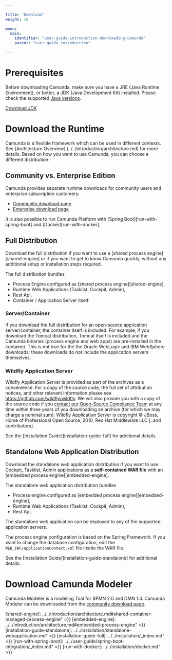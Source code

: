 ```yaml
---

title: 'Download'
weight: 10

menu:
  main:
    identifier: "user-guide-introduction-downloading-camunda"
    parent: "user-guide-introduction"

---
```



# Prerequisites

Before downloading Camunda, make sure you have a JRE (Java Runtime Environment), or better, a JDK
(Java Development Kit) installed. Please check the supported [Java versions](../../introduction/supported-environments.md#java).

[Download JDK][get-jdk]


# Download the Runtime

Camunda is a flexible framework which can be used in different contexts. See [Architecture Overview]
(../../introduction/architecture.md) for more details. Based on how you want
to use Camunda, you can choose a different distribution.


## Community vs. Enterprise Edition

Camunda provides separate runtime downloads for community users and enterprise subscription customers:

* [Community download page][community-download-page]
* [Enterprise download page][enterprise-download-page]

It is also possible to run Camunda Platform with [Spring Boot][run-with-spring-boot] and [Docker][run-with-docker].


## Full Distribution

Download the full distribution if you want to use a [shared process engine][shared-engine] or if you
want to get to know Camunda quickly, without any additional setup or installation steps required.

The full distribution bundles

* Process Engine configured as [shared process engine][shared-engine],
* Runtime Web Applications (Tasklist, Cockpit, Admin),
* Rest Api,
* Container / Application Server itself.

### Server/Container
  If you download the full distribution for an open-source application
  server/container, the container itself is included. For example, if you download the Tomcat
  distribution, Tomcat itself is included and the Camunda binaries (process engine and
  web apps) are pre-installed in the container. This is not true for the the Oracle WebLogic
  and IBM WebSphere downloads; these downloads do not include the application servers themselves.


### Wildfly Application Server
  Wildfly Application Server is provided as part of the archives as a convenience. For a copy of the source code, the full set of attribution notices, and other relevant information please see https://github.com/wildfly/wildfly. We will also provide you with a copy of the source code if you [contact our Open-Source Compliance Team](https://docs.camunda.org/manual/latest/introduction/licenses/#contact) at any time within three years of you downloading an archive (for which we may charge a nominal sum). Wildfly Application Server is copyright © JBoss, Home of Professional Open Source, 2010, Red Hat Middleware LLC [..and contributors].


See the [Installation Guide][installation-guide-full] for additional details.


## Standalone Web Application Distribution

Download the standalone web application distribution if you want to use Cockpit, Tasklist, Admin
applications as a **self-contained WAR file** with an [embedded process engine][embedded-engine].

The standalone web application distribution bundles

* Process engine configured as [embedded process engine][embedded-engine],
* Runtime Web Applications (Tasklist, Cockpit, Admin),
* Rest Api,

The standalone web application can be deployed to any of the supported application servers.

The process engine configuration is based on the Spring Framework. If you want to change the
database configuration, edit the `WEB_INF/applicationContext.xml` file inside the WAR file.

See the [Installation Guide][installation-guide-standalone] for additional details.


# Download Camunda Modeler

Camunda Modeler is a modeling Tool for BPMN 2.0 and DMN 1.3. Camunda Modeler can be downloaded
from the [community download page][community-download-page].



[get-jdk]: https://www.oracle.com/technetwork/java/javase/downloads/index.html
[community-download-page]: https://camunda.com/download/
[enterprise-download-page]: /enterprise/download
[shared-engine]: ../../introduction/architecture.md#shared-container-managed-process-engine" >}}
[embedded-engine]: ../../introduction/architecture.md#embedded-process-engine" >}}
[installation-guide-standalone]: ../../installation/standalone-webapplication.md" >}}
[installation-guide-full]: ../../installation/_index.md" >}}
[run-with-spring-boot]: ../../user-guide/spring-boot-integration/_index.md" >}}
[run-with-docker]: ../../installation/docker.md" >}}
